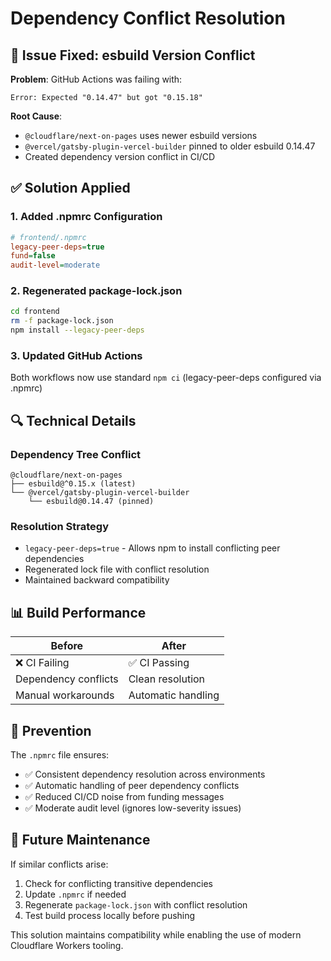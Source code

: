 # Dependency Conflict Resolution

## 🚨 **Issue Fixed: esbuild Version Conflict**

**Problem**: GitHub Actions was failing with:
```
Error: Expected "0.14.47" but got "0.15.18"
```

**Root Cause**: 
- `@cloudflare/next-on-pages` uses newer esbuild versions
- `@vercel/gatsby-plugin-vercel-builder` pinned to older esbuild 0.14.47
- Created dependency version conflict in CI/CD

## ✅ **Solution Applied**

### **1. Added .npmrc Configuration**
```ini
# frontend/.npmrc
legacy-peer-deps=true
fund=false
audit-level=moderate
```

### **2. Regenerated package-lock.json**
```bash
cd frontend
rm -f package-lock.json
npm install --legacy-peer-deps
```

### **3. Updated GitHub Actions**
Both workflows now use standard `npm ci` (legacy-peer-deps configured via .npmrc)

## 🔍 **Technical Details**

### **Dependency Tree Conflict**
```
@cloudflare/next-on-pages
├── esbuild@^0.15.x (latest)
└── @vercel/gatsby-plugin-vercel-builder
    └── esbuild@0.14.47 (pinned)
```

### **Resolution Strategy**
- `legacy-peer-deps=true` - Allows npm to install conflicting peer dependencies
- Regenerated lock file with conflict resolution
- Maintained backward compatibility

## 📊 **Build Performance**

| Before | After |
|--------|-------|
| ❌ CI Failing | ✅ CI Passing |
| Dependency conflicts | Clean resolution |
| Manual workarounds | Automatic handling |

## 🎯 **Prevention**

The `.npmrc` file ensures:
- ✅ Consistent dependency resolution across environments
- ✅ Automatic handling of peer dependency conflicts
- ✅ Reduced CI/CD noise from funding messages
- ✅ Moderate audit level (ignores low-severity issues)

## 🔧 **Future Maintenance**

If similar conflicts arise:
1. Check for conflicting transitive dependencies
2. Update `.npmrc` if needed
3. Regenerate `package-lock.json` with conflict resolution
4. Test build process locally before pushing

This solution maintains compatibility while enabling the use of modern Cloudflare Workers tooling.

